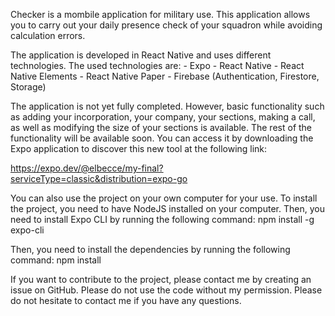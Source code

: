 Checker is a mombile application for military use. This application allows you to carry out your daily presence check of your squadron while avoiding calculation errors. 

The application is developed in React Native and uses different technologies.
The used technologies are:
    - Expo
    - React Native
    - React Native Elements
    - React Native Paper
    - Firebase (Authentication, Firestore, Storage)


The application is not yet fully completed. However, basic functionality such as adding your incorporation, your company, your sections, making a call, as well as modifying the size of your sections is available. The rest of the functionality will be available soon. You can access it by downloading the Expo application to discover this new tool at the following link:

https://expo.dev/@elbecce/my-final?serviceType=classic&distribution=expo-go

You can also use the project on your own computer for your use.
To install the project, you need to have NodeJS installed on your computer.
Then, you need to install Expo CLI by running the following command:
npm install -g expo-cli

Then, you need to install the dependencies by running the following command:
npm install

If you want to contribute to the project, please contact me by creating an issue on GitHub.
Please do not use the code without my permission.
Please do not hesitate to contact me if you have any questions.
